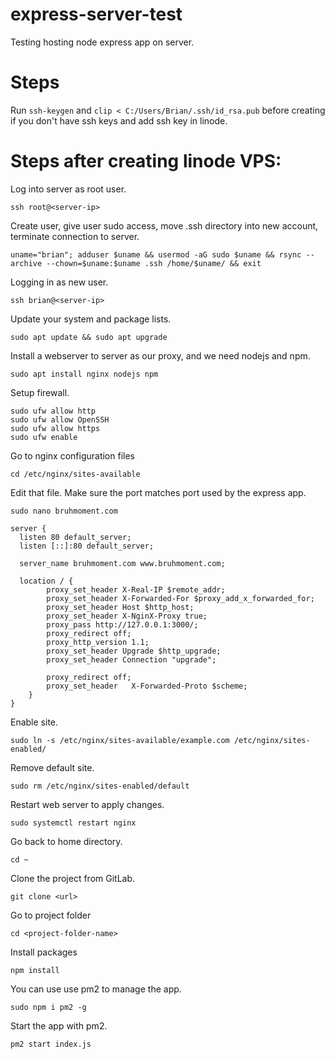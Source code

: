 # express-server-test
Testing hosting node express app on server.

# Steps

Run `ssh-keygen` and `clip < C:/Users/Brian/.ssh/id_rsa.pub` before creating if you don't have ssh keys and add ssh key in linode.

# Steps after creating linode VPS:

Log into server as root user.
```
ssh root@<server-ip>
```

Create user, give user sudo access, move .ssh directory into new account, terminate connection to server.
```
uname="brian"; adduser $uname && usermod -aG sudo $uname && rsync --archive --chown=$uname:$uname .ssh /home/$uname/ && exit
```

Logging in as new user.
```
ssh brian@<server-ip>
```

Update your system and package lists.
```
sudo apt update && sudo apt upgrade
```

Install a webserver to server as our proxy, and we need nodejs and npm.
```
sudo apt install nginx nodejs npm
```

Setup firewall.
```
sudo ufw allow http
sudo ufw allow OpenSSH
sudo ufw allow https
sudo ufw enable
```

Go to nginx configuration files
```
cd /etc/nginx/sites-available
```

Edit that file. Make sure the port matches port used by the express app.
```
sudo nano bruhmoment.com
```

```
server {
  listen 80 default_server;
  listen [::]:80 default_server;

  server_name bruhmoment.com www.bruhmoment.com;

  location / {
        proxy_set_header X-Real-IP $remote_addr;
        proxy_set_header X-Forwarded-For $proxy_add_x_forwarded_for;
        proxy_set_header Host $http_host;
        proxy_set_header X-NginX-Proxy true;
        proxy_pass http://127.0.0.1:3000/;
        proxy_redirect off;
        proxy_http_version 1.1;
        proxy_set_header Upgrade $http_upgrade;
        proxy_set_header Connection "upgrade";

        proxy_redirect off;
        proxy_set_header   X-Forwarded-Proto $scheme;
    }
}
```

Enable site.
```
sudo ln -s /etc/nginx/sites-available/example.com /etc/nginx/sites-enabled/
```

Remove default site.
```
sudo rm /etc/nginx/sites-enabled/default
```

Restart web server to apply changes.
```
sudo systemctl restart nginx
```

Go back to home directory.
```
cd ~
```

Clone the project from GitLab.
```
git clone <url>
```

Go to project folder
```
cd <project-folder-name>
```

Install packages
```
npm install
```

You can use use pm2 to manage the app.
```
sudo npm i pm2 -g
```

Start the app with pm2.
```
pm2 start index.js
```